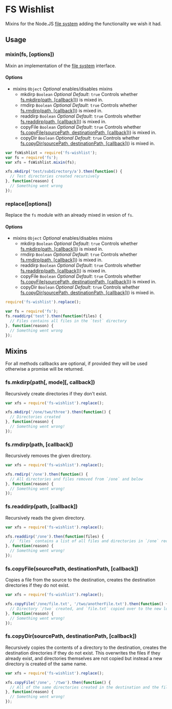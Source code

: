 # FS Wishlist
Mixins for the Node.JS [file system](https://nodejs.org/api/fs.html) adding the functionality we wish it had.

## Usage

### mixin(fs, [options])
Mixin an implementation of the [file system](https://nodejs.org/api/fs.html) interface.

#### Options
* mixins `Object` _Optional_ enables/disables mixins
  * mkdirp `Boolean` _Optional_ _Default_: `true` Controls whether [fs.mkdirp(path, [callback])](#fsmkdirppath-callback)) is mixed in.
  * rmdirp `Boolean` _Optional_ _Default_: `true` Controls whether [fs.rmdirp(path, [callback])](#fsrmdirppath-callback)) is mixed in.
  * readdirp `Boolean` _Optional_ _Default_: `true` Controls whether [fs.readdirp(path, [callback])](#fsreaddirppath-callback)) is mixed in.
  * copyFile `Boolean` _Optional_ _Default_: `true` Controls whether [fs.copyFile(sourcePath, destinationPath, [callback])](#fscopyfilesourcepath-destinationpath-callback)) is mixed in.
  * copyDir `Boolean` _Optional_ _Default_: `true` Controls whether [fs.copyDir(sourcePath, destinationPath, [callback])](#fscopydirsourcepath-destinationpath-callback)) is mixed in.

```js
var fsWishlist = require('fs-wishlist');
var fs = require('fs');
var xfs = fsWishlist.mixin(fs);

xfs.mkdirp('test/subdirectory/a').then(function() {
  // Test directories created recursively
}, function(reason) {
  // Something went wrong
});
```

### replace([options])
Replace the `fs` module with an already mixed in vesion of `fs`.

#### Options
* mixins `Object` _Optional_ enables/disables mixins
  * mkdirp `Boolean` _Optional_ _Default_: `true` Controls whether [fs.mkdirp(path, [callback])](#fsmkdirppath-callback)) is mixed in.
  * rmdirp `Boolean` _Optional_ _Default_: `true` Controls whether [fs.rmdirp(path, [callback])](#fsrmdirppath-callback)) is mixed in.
  * readdirp `Boolean` _Optional_ _Default_: `true` Controls whether [fs.readdirp(path, [callback])](#fsreaddirppath-callback)) is mixed in.
  * copyFile `Boolean` _Optional_ _Default_: `true` Controls whether [fs.copyFile(sourcePath, destinationPath, [callback])](#fscopyfilesourcepath-destinationpath-callback)) is mixed in.
  * copyDir `Boolean` _Optional_ _Default_: `true` Controls whether [fs.copyDir(sourcePath, destinationPath, [callback])](#fscopydirsourcepath-destinationpath-callback)) is mixed in.

```js
require('fs-wishlist').replace();

var fs = require('fs');
fs.readdirp('test').then(function(files) {
  // Files contains all files in the `test` directory
}, function(reason) {
  // Something went wrong
});
```

## Mixins
For all methods callbacks are optional, if provided they will be used otherwise a promise will be returned.

### fs.mkdirp(path[, mode][, callback])
Recursively create directories if they don't exist.

```js
var xfs = require('fs-wishlist').replace();

xfs.mkdirp('/one/two/three').then(function() {
  // Directories created
}, function(reason) {
  // Something went wrong!
});
```

### fs.rmdirp(path, [callback])
Recursively removes the given directory.

```js
var xfs = require('fs-wishlist').replace();

xfs.rmdirp('/one').then(function() {
  // All directories and files removed from `/one` and below
}, function(reason) {
  // Something went wrong!
});
```

### fs.readdirp(path, [callback])
Recursively reads the given directory.

```js
var xfs = require('fs-wishlist').replace();

xfs.readdirp('/one').then(function(files) {
  // `files` contains a list of all files and directories in `/one` recursively
}, function(reason) {
  // Something went wrong!
});
```

### fs.copyFile(sourcePath, destinationPath, [callback])
Copies a file from the source to the destination, creates the destination directories if they do not exist.

```js
var xfs = require('fs-wishlist').replace();

xfs.copyFile('/one/file.txt', '/two/anotherFile.txt').then(function() {
  // Directory `/two` created, and `file.txt` copied over to the new location with the new name
}, function(reason) {
  // Something went wrong!
});
```

### fs.copyDir(sourcePath, destinationPath, [callback])
Recursively copies the contents of a directory to the destination, creates the destination directories if they do not exist.
This overwrites the files if they already exist, and directories themselves are not copied but instead a new directory is created of the same name.

```js
var xfs = require('fs-wishlist').replace();

xfs.copyFile('/one', '/two').then(function() {
  // All of the same directories created in the destination and the files are copied recursively
}, function(reason) {
  // Something went wrong!
});
```